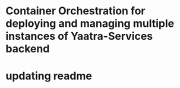 # Container Orchestration for deploying and managing multiple instances of Yaatra-Services backend


# updating readme